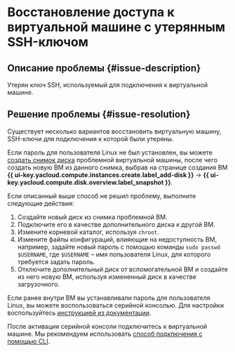 # Восстановление доступа к виртуальной машине с утерянным SSH-ключом


## Описание проблемы {#issue-description}

Утерян ключ SSH, используемый для подключения к виртуальной машине.

## Решение проблемы {#issue-resolution}

Существует несколько вариантов восстановить виртуальную машину, SSH-ключи для подключения к которой были утеряны.

Если пароль для пользователя Linux не был установлен, вы можете [создать снимок диска](../../../compute/operations/disk-control/create-snapshot.md) проблемной виртуальной машины, после чего создать новую ВМ из данного снимка, выбрав на странице создания ВМ **{{ ui-key.yacloud.compute.instances.create.label_add-disk }}** → **{{ ui-key.yacloud.compute.disk.overview.label_snapshot }}**.

Если описанный выше способ не решил проблему, выполните следующие действия:

1. Cоздайте новый диск из снимка проблемной ВМ.
1. Подключите его в качестве дополнительного диска к другой ВМ.
1. Измените корневой каталог, используя `chroot`.
1. Измените файлы конфигураций, влияющие на недоступность ВМ, например, задайте новый пароль с помощью команды `sudo passwd $USERNAME`, где `$USERNAME` – имя пользователя Linux, для которого требуется задать пароль.
1. Отключите дополнительный диск от вспомогательной ВМ и создайте из него новую ВМ, используя измененный диск в качестве загрузочного.

Если ранее внутри ВМ вы устанавливали пароль для пользователя Linux, вы можете воспользоваться серийной консолью. Для настройки воспользуйтесь [инструкцией из документации](../../../compute/operations/serial-console/index.md).

После активации серийной консоли подключитесь к виртуальной машине. Мы рекомендуем использовать [способ подключения с помощью CLI](../../../compute/operations/serial-console/connect-cli.md).